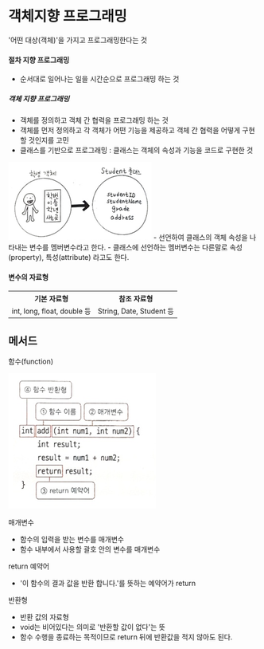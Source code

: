# 객체지향 프로그래밍
'어떤 대상(객체)'을 가지고 프로그래밍한다는 것

#### 절차 지향 프로그래밍
- 순서대로 일어나는 일을 시간순으로 프로그래밍 하는 것

##### 객체 지향 프로그래밍 
- 객체를 정의하고 객체 간 협력을 프로그래밍 하는 것
- 객체를 먼저 정의하고 각 객체가 어떤 기능을 제공하고 객체 간 협력을 어떻게 구현할 것인지를 고민
- 클래스를 기반으로 프로그래밍 : 클래스는 객체의 속성과 기능을 코드로 구현한 것
<img src="../img/클래스.png">
- 선언하여 클래스의 객체 속성을 나타내는 변수를 멤버변수라고 한다.
- 클래스에 선언하는 멤버변수는 다른말로 속성(property), 특성(attribute) 라고도 한다.

#### 변수의 자료형
<table>
    <tr>
        <th>기본 자료형</th>
        <th>참조 자료형</th>
    </tr>
    <tr>
        <td>int, long, float, double 등</td>
        <td>String, Date, Student 등</td>
    </tr>
</table>

## 메서드
함수(function)

<img src="../img/함수정의.png"> 

매개변수
- 함수의 입력을 받는 변수를 매개변수
- 함수 내부에서 사용할 괄호 안의 변수를 매개변수

return 예약어
- '이 함수의 결과 값을 반환 합니다.'를 뜻하는 예약어가 return

반환형
- 반환 값의 자료형
- void는 비어있다는 의미로 '반환할 값이 없다'는 뜻
- 함수 수행을 종료하는 목적이므로 return 뒤에 반환값을 적지 않아도 된다.

